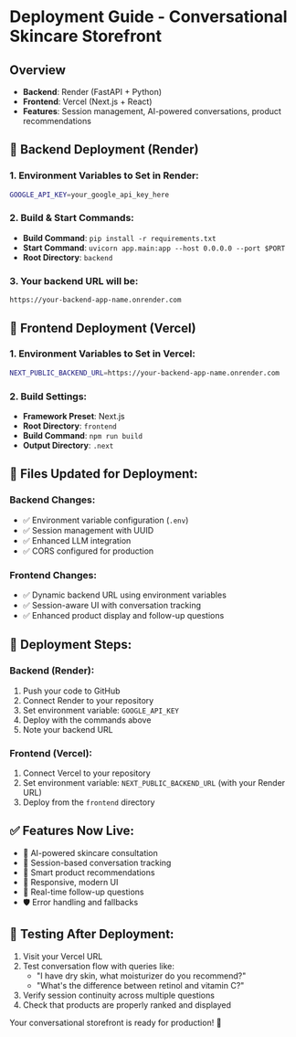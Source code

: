 # Deployment Guide - Conversational Skincare Storefront

## Overview
- **Backend**: Render (FastAPI + Python)
- **Frontend**: Vercel (Next.js + React)
- **Features**: Session management, AI-powered conversations, product recommendations

## 🚀 Backend Deployment (Render)

### 1. Environment Variables to Set in Render:
```bash
GOOGLE_API_KEY=your_google_api_key_here
```

### 2. Build & Start Commands:
- **Build Command**: `pip install -r requirements.txt`
- **Start Command**: `uvicorn app.main:app --host 0.0.0.0 --port $PORT`
- **Root Directory**: `backend`

### 3. Your backend URL will be:
`https://your-backend-app-name.onrender.com`

## 🚀 Frontend Deployment (Vercel)

### 1. Environment Variables to Set in Vercel:
```bash
NEXT_PUBLIC_BACKEND_URL=https://your-backend-app-name.onrender.com
```

### 2. Build Settings:
- **Framework Preset**: Next.js
- **Root Directory**: `frontend`
- **Build Command**: `npm run build`
- **Output Directory**: `.next`

## 📁 Files Updated for Deployment:

### Backend Changes:
- ✅ Environment variable configuration (`.env`)
- ✅ Session management with UUID
- ✅ Enhanced LLM integration
- ✅ CORS configured for production

### Frontend Changes:
- ✅ Dynamic backend URL using environment variables
- ✅ Session-aware UI with conversation tracking
- ✅ Enhanced product display and follow-up questions

## 🔧 Deployment Steps:

### Backend (Render):
1. Push your code to GitHub
2. Connect Render to your repository
3. Set environment variable: `GOOGLE_API_KEY`
4. Deploy with the commands above
5. Note your backend URL

### Frontend (Vercel):
1. Connect Vercel to your repository
2. Set environment variable: `NEXT_PUBLIC_BACKEND_URL` (with your Render URL)
3. Deploy from the `frontend` directory

## ✅ Features Now Live:
- 🤖 AI-powered skincare consultation
- 💬 Session-based conversation tracking  
- 🎯 Smart product recommendations
- 📱 Responsive, modern UI
- 🔄 Real-time follow-up questions
- 🛡️ Error handling and fallbacks

## 🚦 Testing After Deployment:
1. Visit your Vercel URL
2. Test conversation flow with queries like:
   - "I have dry skin, what moisturizer do you recommend?"
   - "What's the difference between retinol and vitamin C?"
3. Verify session continuity across multiple questions
4. Check that products are properly ranked and displayed

Your conversational storefront is ready for production! 🎉
